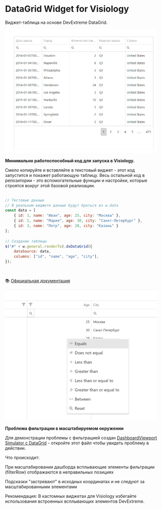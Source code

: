 # DataGrid Widget for Visiology

Виджет-таблица на основе DevExtreme DataGrid.

<img src="DataGrid.png" width="500" alt="DataGrid Widget">

**Минимально работоспособный код для запуска в Visiology.**

Смело копируйте и вставляйте в текстовый виджет - этот код запустится и покажет работающую таблицу.
Весь остальной код в репозитории - это вспомогательные функции и настройки,
которые строятся вокруг этой базовой реализации.

```javascript

// Тестовые данные
// В реальном виджете данные будут браться из w.data
const data = [
    { id: 1, name: "Иван", age: 25, city: "Москва" },
    { id: 2, name: "Мария", age: 30, city: "Санкт-Петербург" },
    { id: 3, name: "Петр", age: 28, city: "Казань" }
];

// Создание таблицы
$("#" + w.general.renderTo).dxDataGrid({
    dataSource: data,
    columns: ["id", "name", "age", "city"],
});

```


<br>
  

📚 [Официальная документация](https://js.devexpress.com/jQuery/Demos/WidgetsGallery/Demo/DataGrid/Overview/MaterialBlueLight/
) 


<img src="positioningProblem.png" width="500" alt="positioning Problem">

**Проблема фильтрации в масштабируемом окружении**

Для демонстрации проблемы с фильтрацией создан [DashboardViewport Simulator с DataGrid](https://github.com/RememberedGirl/visiology-components/blob/main/DataGrid/DashboardViewportSimulatorDataGrid.html) - откройте этот файл чтобы увидеть проблему в действии.

Что происходит:

При масштабировании дашборда всплывающие элементы фильтрации (filterRow) отображаются в неправильных позициях

Подсказки "застревают" в исходных координатах и не следуют за масштабированными элементами


Рекомендация: В кастомных виджетах для Visiology избегайте использования встроенных всплывающих элементов DevExtreme. 